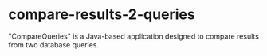 # compare-results-2-queries
"CompareQueries" is a Java-based application designed to compare results from two database queries.
